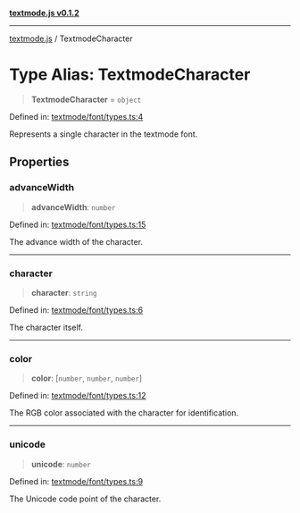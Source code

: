 [**textmode.js v0.1.2**](../README.md)

***

[textmode.js](../README.md) / TextmodeCharacter

# Type Alias: TextmodeCharacter

> **TextmodeCharacter** = `object`

Defined in: [textmode/font/types.ts:4](https://github.com/humanbydefinition/textmode.js-dev/blob/667e212b07d0571c5d8b15c2a0c3528d79d14b5e/src/textmode/font/types.ts#L4)

Represents a single character in the textmode font.

## Properties

### advanceWidth

> **advanceWidth**: `number`

Defined in: [textmode/font/types.ts:15](https://github.com/humanbydefinition/textmode.js-dev/blob/667e212b07d0571c5d8b15c2a0c3528d79d14b5e/src/textmode/font/types.ts#L15)

The advance width of the character.

***

### character

> **character**: `string`

Defined in: [textmode/font/types.ts:6](https://github.com/humanbydefinition/textmode.js-dev/blob/667e212b07d0571c5d8b15c2a0c3528d79d14b5e/src/textmode/font/types.ts#L6)

The character itself.

***

### color

> **color**: \[`number`, `number`, `number`\]

Defined in: [textmode/font/types.ts:12](https://github.com/humanbydefinition/textmode.js-dev/blob/667e212b07d0571c5d8b15c2a0c3528d79d14b5e/src/textmode/font/types.ts#L12)

The RGB color associated with the character for identification.

***

### unicode

> **unicode**: `number`

Defined in: [textmode/font/types.ts:9](https://github.com/humanbydefinition/textmode.js-dev/blob/667e212b07d0571c5d8b15c2a0c3528d79d14b5e/src/textmode/font/types.ts#L9)

The Unicode code point of the character.
